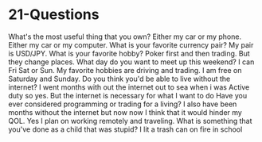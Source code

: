 # 21-Questions
What's the most useful thing that you own? Either my car or my phone. 
Either my car or my computer. What is your favorite currency pair?
My pair is USD/JPY. 
What is your favorite hobby?
Poker first and then trading. But they change places. 
What day do you want to meet up this weekend? I can Fri Sat or Sun.
My favorite hobbies are driving and trading. I am free on Saturday and Sunday. Do you think you'd be able to live without the internet?
I went months with out the internet out to sea when i was Active duty so yes. But the internet is necessary for what I want to do 
Have you ever considered programming or trading for a living?
I also have been months without the internet but now now I think that it would hinder my QOL. Yes I plan on working remotely and traveling. What is something that you've done as a child that was stupid?
I lit a trash can on fire in school
